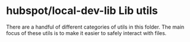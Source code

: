 # hubspot/local-dev-lib Lib utils

There are a handful of different categories of utils in this folder. The main focus of these utils is to make it easier to safely interact with files.

